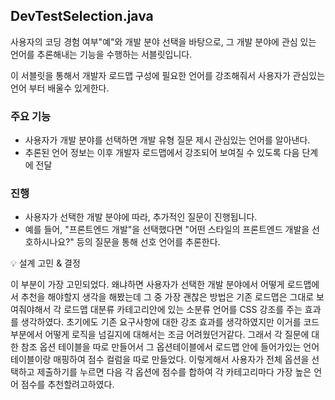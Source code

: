 ## DevTestSelection.java

사용자의 코딩 경험 여부"예"와 개발 분야 선택을 바탕으로, 그 개발 분야에 
관심 있는 언어를 추론해내는 기능을 수행하는 서블릿입니다.

이 서블릿을 통해서 개발자 로드맵 구성에 필요한 언어를 강조해줘서 사용자가 관심있는 언어 부터 배울수 있게한다. 

### 주요 기능 
- 사용자가 개발 분야를 선택하면 개발 유형 질문 제시 관심있는 언어를 알아낸다.
- 추론된 언어 정보는 이후 개발자 로드맵에서 강조되어 보여질 수 있도록 다음 단계에 전달

### 진행
- 사용자가 선택한 개발 분야에 따라, 추가적인 질문이 진행됩니다.
-  예를 들어, "프론트엔드 개발"을 선택했다면 "어떤 스타일의 프론트엔드 개발을 선호하시나요?" 등의 질문을 통해 선호 언어를 추론한다.


💡 설계 고민 & 결정

이 부분이 가장 고민되었다. 왜냐하면 사용자가 선택한 개발 분야에서 어떻게 로드맵에서 추천을 해야할지 생각을
해봤는데 그 중 가장 괜찮은 방법은 기존 로드맵은 그대로 보여줘야해서 각 로드맵 대분류 카테고리안에 있는
소분류 언어를 CSS 강조를 주는 효과를 생각하였다. 초기에도 기존 요구사항에 대한 강조 효과를 생각하였지만
이거를 코드부분에서 어떻게 로직을 넘길지에 대해서는 조금 어려웠던거같다. 그래서 각 질문에 대한 참조
옵션 테이블을 따로 만들어서 그 옵션테이블에서 로드맵 안에 들어가있는 언어 테이블이랑 매핑하여 
점수 컬럼을 따로 만들었다. 이렇게해서 사용자가 전체 옵션을 선택하고 제출하기를 누르면 다음 각 옵션에
점수를 합하여 각 카테고리마다 가장 높은 언어 점수를 추천할려고하였다.

